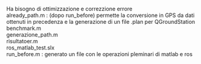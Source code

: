 Ha bisogno di ottimizzazione e correzzione errore  
already_path.m : (dopo run_before) permette la conversione in GPS da dati ottenuti in precedenza e la generazione di un file .plan per QGroundStation  
benchmark.m  
generazione_path.m  
risultatoer.m  
ros_matlab_test.slx  
run_before.m : generato un file con le operazioni pleminari di matlab e ros  
